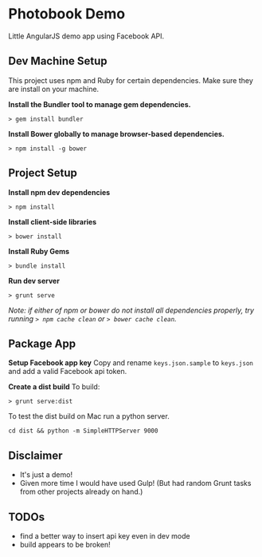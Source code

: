 # Photobook Demo

Little AngularJS demo app using Facebook API.

## Dev Machine Setup

This project uses npm and Ruby for certain dependencies. Make sure they are install on your machine.

**Install the Bundler tool to manage gem dependencies.**
```
> gem install bundler
```

**Install Bower globally to manage browser-based dependencies.**
```
> npm install -g bower
```


## Project Setup

**Install npm dev dependencies**
```
> npm install
```

**Install client-side libraries**
```
> bower install
```

**Install Ruby Gems**
```
> bundle install
```

**Run dev server**
```
> grunt serve
```

*Note: if either of npm or bower do not install all dependencies properly, try running `> npm cache clean` or `> bower cache clean`.*


## Package App

**Setup Facebook app key**
Copy and rename `keys.json.sample` to `keys.json` and add a valid Facebook api token.

**Create a dist build**
To build:
```
> grunt serve:dist
```

To test the dist build on Mac run a python server.
```
cd dist && python -m SimpleHTTPServer 9000
```

## Disclaimer
- It's just a demo!
- Given more time I would have used Gulp! (But had random Grunt tasks from other projects already on hand.)


## TODOs
- find a better way to insert api key even in dev mode
- build appears to be broken!
